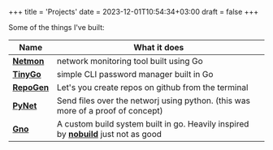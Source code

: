 +++
title = 'Projects'
date  = 2023-12-01T10:54:34+03:00
draft = false
+++


Some of the things I've built:

| Name                                               | What it does                                                                                                          |
| ---                                                | ---                                                                                                                   |
| **[Netmon](https://github.com/musaubrian/netmon)** | network monitoring tool built using Go                                                                                |
| **[TinyGo](https://github.com/musaubrian/tinygo)** | simple CLI password manager built in Go                                                                               |
| **[RepoGen](https://github.com/musaubrian/rgn)**   | Let's you create repos on github from the terminal                                                                    |
| **[PyNet](https://github.com/musaubrian/pynet)**   | Send files over the networj using python. (this was more of a proof of concept)                                       |
| **[Gno](https://github.com/musaubrian/gno)**       | A custom build system built in go. Heavily inspired by **[nobuild](https://github.com/tsoding/nobuild)** just not as good |
